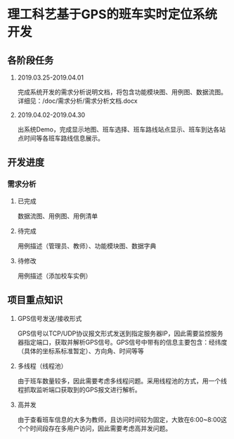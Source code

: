 # 理工科艺基于GPS的班车实时定位系统开发

## 各阶段任务

1. 2019.03.25-2019.04.01

   完成系统开发的需求分析说明文档，将包含功能模块图、用例图、数据流图。详细见：/doc/需求分析/需求分析文档.docx

2. 2019.04.02-2019.04.30

   出系统Demo，完成显示地图、班车选择、班车路线站点显示、班车到达各站点时间等各班车路线信息展示。

## 开发进度

### 需求分析

1. 已完成

   数据流图、用例图、用例清单

2. 待完成

   用例描述（管理员、教师）、功能模块图、数据字典

3. 待修改

   用例描述（添加校车实例）

## 项目重点知识

1. GPS信号发送/接收形式

   GPS信号以TCP/UDP协议报文形式发送到指定服务器IP，因此需要监控服务器指定端口，获取并解析GPS信号。GPS信号中带有的信息主要包含：经纬度（具体的坐标系标准暂定）、方向角、时间等等

2. 多线程（线程池）

   由于班车数量较多，因此需要考虑多线程问题。采用线程池的方式，用一个线程抓取监听端口获取到的GPS报文进行解析。

3. 高并发

   由于查看班车信息的大多为教师，且访问时间较为固定，大致在6:00~8:00这个个时间段存在多用户访问，因此需要考虑高并发问题。